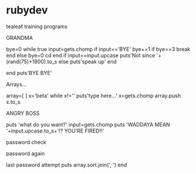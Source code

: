 rubydev
=======

tealeaf training programs

GRANDMA

bye=0
while true
	input=gets.chomp
		if input=='BYE'
			bye+=1
				if bye==3
				 break
				end
			else bye=0
	cd	end
		if input==input.upcase
			puts'Not since '+(rand(75)+1900).to_s
		else
			puts'speak up'
		end
			
end
puts'BYE BYE'

Arrays...

array=[ ]
x='beta'
while x!=''
	puts'type here...'
		x=gets.chomp
		array.push x.to_s
		
ANGRY BOSS

puts 'what do you want?'
input=gets.chomp
puts 'WADDAYA MEAN '+input.upcase.to_s+'!? YOU\'RE FIRED!!'

password check

password again

last password attempt
		puts array.sort.join(', ')
end


